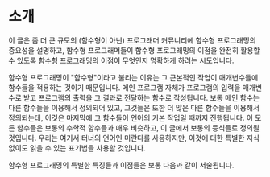# 소개

이 글은 좀 더 큰 규모의 (함수형이 아닌) 프로그래머 커뮤니티에 함수형 프로그래밍의 중요성을 설명하고, 함수형 프로그래머들이 함수형 프로그래밍의 이점을 완전히 활용할 수 있도록 함수형 프로그래밍의 이점이 무엇인지 명확하게 하려는 시도입니다.

함수형 프로그래밍이 "함수형"이라고 불리는 이유는 그 근본적인 작업이 매개변수들에 함수들을 적용하는 것이기 때문입니다. 메인 프로그램 자체가 프로그램의 입력을 매개변수로 받고 프로그램의 출력을 그 결과로 전달하는 함수로 작성됩니다. 
보통 메인 함수는 다른 함수들을 이용해서 정의되어 있고, 그것들은 또한 더 많은 다른 함수들을 이용해서 정의되는데, 이것은 마지막에 그 함수들이 언어의 기본 작업일 때까지 진행됩니다. 이 모든 함수들은 보통의 수학적 함수들과 매우 비슷하고, 
이 글에서 보통의 등식들로 정의될 것입니다. 우리는 여기서 터너의 언어인 미란다를 사용하지만, 이것에 대한 특별한 지식 없이도 읽을 수 있는 표기법을 사용할 것입니다. 

함수형 프로그래밍의 특별한 특징들과 이점들은 보통 다음과 같이 서술됩니다. 
